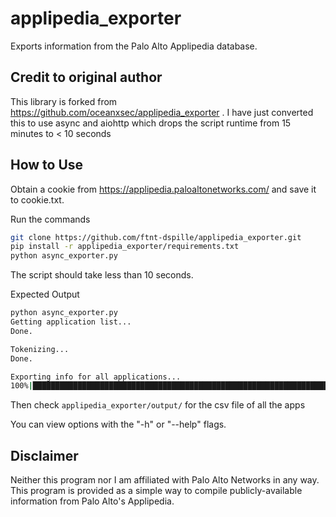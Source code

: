 # applipedia_exporter
Exports information from the Palo Alto Applipedia database.

## Credit to original author
This library is forked from https://github.com/oceanxsec/applipedia_exporter . I have just converted this to use async and aiohttp which drops the script runtime from 15 minutes to < 10 seconds

## How to Use
Obtain a cookie from https://applipedia.paloaltonetworks.com/ and save it to cookie.txt.

Run the commands
```bash
git clone https://github.com/ftnt-dspille/applipedia_exporter.git
pip install -r applipedia_exporter/requirements.txt
python async_exporter.py
```

The script should take less than 10 seconds.

Expected Output
```bash
python async_exporter.py
Getting application list...
Done.

Tokenizing...
Done.

Exporting info for all applications...
100%|████████████████████████████████████████████████████████████████████████████████████████████████████████████████████████| 5079/5079 [00:09<00:00, 520.30it/s]
```

Then check `applipedia_exporter/output/` for the csv file of all the apps

You can view options with the "-h" or "--help" flags.

## Disclaimer
Neither this program nor I am affiliated with Palo Alto Networks in any way. This program is provided as a simple way to compile publicly-available information from Palo Alto's Applipedia.
